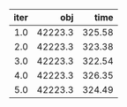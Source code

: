 |  iter |       obj |     time |
| -----:| ---------:| --------:|
| $1.0$ | $42223.3$ | $325.58$ |
| $2.0$ | $42223.3$ | $323.38$ |
| $3.0$ | $42223.3$ | $322.54$ |
| $4.0$ | $42223.3$ | $326.35$ |
| $5.0$ | $42223.3$ | $324.49$ |

